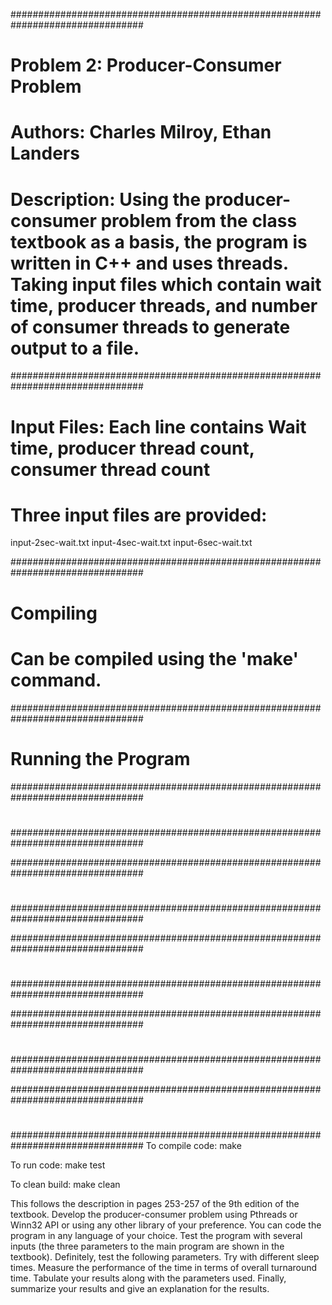 ################################################################################
#   Problem 2: Producer-Consumer Problem
#   Authors: Charles Milroy, Ethan Landers

#   Description: Using the producer-consumer problem from the class textbook as a basis, the program is written in C++ and uses threads. Taking input files which contain wait time, producer threads, and number of consumer threads to generate output to a file. 

################################################################################
#   Input Files: Each line contains Wait time, producer thread count, consumer thread count

#   Three input files are provided:
input-2sec-wait.txt
input-4sec-wait.txt
input-6sec-wait.txt

################################################################################
#   Compiling

#   Can be compiled using the 'make' command.

################################################################################
#   Running the Program

################################################################################
#   
################################################################################

################################################################################
#   
################################################################################

################################################################################
#   
################################################################################

################################################################################
#   
################################################################################

################################################################################
#   
################################################################################
To compile code:
    make

To run code:
    make test

To clean build:
    make clean


This follows the description in pages 253-257 of the 9th edition of the textbook. Develop the producer-consumer problem using Pthreads or Winn32 API or using any other library of your preference. You can code the program in any language of your choice. Test the program with several inputs (the three parameters to the main program are shown in the textbook). Definitely, test the following parameters. Try with different sleep times. Measure the performance of the time in terms of overall turnaround time. Tabulate your
results along with the parameters used. Finally, summarize your results and give an explanation for the results.